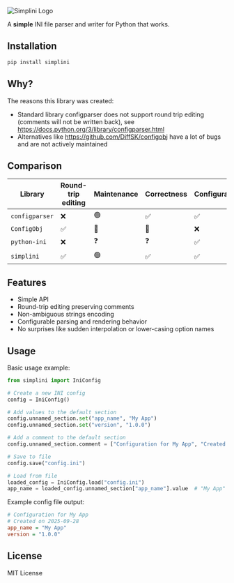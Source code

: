 ![Simplini Logo](resources/logo.png)

A **simple** INI file parser and writer for Python that works.

## Installation

```bash
pip install simplini
```

## Why?

The reasons this library was created:

* Standard library configparser does not support round trip editing (comments will not be written back), see https://docs.python.org/3/library/configparser.html
* Alternatives like https://github.com/DiffSK/configobj have a lot of bugs and are not actively maintained

## Comparison

| Library        | Round-trip editing  | Maintenance  | Correctness | Configurability | Multi-line values |
|----------------|---------------------|--------------|-------------|-----------------|-------------------|
| `configparser` | ❌                 | 🟢           | ✅           | ✅               | ✅                  |
| `ConfigObj`    | ✅                 | 🔴           | 🐛           | ❌               | ❌                  |
| `python-ini`   | ❌                 | ❓           | ❓           | ✅               | ❓                |
| `simplini`     | ✅                 | 🟢           | ✅            | ✅               | ✅                  |

## Features

* Simple API
* Round-trip editing preserving comments
* Non-ambiguous strings encoding
* Configurable parsing and rendering behavior
* No surprises like sudden interpolation or lower-casing option names

## Usage

Basic usage example:

```python
from simplini import IniConfig

# Create a new INI config
config = IniConfig()

# Add values to the default section
config.unnamed_section.set("app_name", "My App")
config.unnamed_section.set("version", "1.0.0")

# Add a comment to the default section
config.unnamed_section.comment = ["Configuration for My App", "Created on 2025-09-28"]

# Save to file
config.save("config.ini")

# Load from file
loaded_config = IniConfig.load("config.ini")
app_name = loaded_config.unnamed_section["app_name"].value  # "My App"
```

Example config file output:
```ini
# Configuration for My App
# Created on 2025-09-28
app_name = "My App"
version = "1.0.0"
```

## License

MIT License